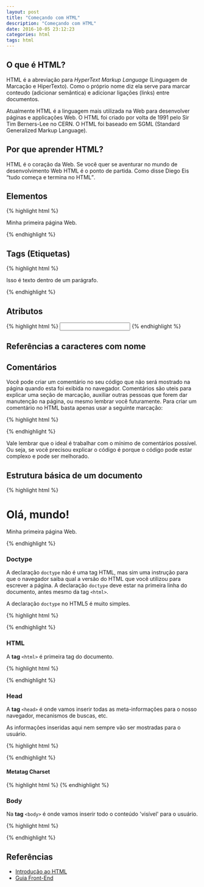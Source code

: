 ```yaml
---
layout: post
title: "Começando com HTML"
description: "Começando com HTML"
date: 2016-10-05 23:12:23
categories: html
tags: html
---
```


O que é HTML?
---

HTML é a abreviação para <i lang="en">HyperText Markup Language</i> (Linguagem de Marcação e HiperTexto). Como o próprio nome diz ela serve para marcar conteudo (adicionar semântica) e adicionar ligações (links) entre documentos.

Atualmente HTML é a linguagem mais utilizada na Web para desenvolver páginas e applicações Web. O HTML foi criado por volta de 1991 pelo Sir Tim Berners-Lee no CERN. O HTML foi baseado em SGML (Standard Generalized Markup Language).



Por que aprender HTML?
---

HTML é o coração da Web. Se você quer se aventurar no mundo de desenvolvimento Web HTML é o ponto de partida. Como disse Diego Eis <q>tudo começa e termina no HTML</q>.



Elementos
---

{% highlight html %}
<html>
  <body>
    <p>Minha primeira página Web.</p>
  </body>
</html>
{% endhighlight %}



Tags (Etiquetas)
---

{% highlight html %}
<p>Isso é texto dentro de um parágrafo.</p>
{% endhighlight %}



Atributos
---

{% highlight html %}
<input required="required">
{% endhighlight %}



Referências a caracteres com nome
--



Comentários
---

Você pode criar um comentário no seu código que não será mostrado na página quando esta foi exibida no navegador. Comentários são uteis para explicar uma seção de marcação, auxiliar outras pessoas que forem dar manutenção na página, ou mesmo lembrar você futuramente. Para criar um comentário no HTML basta apenas usar a seguinte marcação:

{% highlight html %}
<!-- Aqui vai o seu comentário -->
{% endhighlight %}

Vale lembrar que o ideal é trabalhar com o mínimo de comentários possível. Ou seja, se você precisou explicar o código é porque o código pode estar complexo e pode ser melhorado.



Estrutura básica de um documento
---

{% highlight html %}
<!DOCTYPE html>
<html lang="pt-br">
  <head>
    <meta charset="UTF-8">
    <title>Olá, mundo!</title>
  </head>

  <body>
    <h1>Olá, mundo!</h1>
    <p>Minha primeira página Web.</p>
  </body>
</html>
{% endhighlight %}


### Doctype

A declaração `doctype` não é uma tag HTML, mas sim uma instrução para que o navegador saiba qual a versão do HTML que você utilizou para escrever a página. A declaração `doctype` deve estar na primeira linha do documento, antes mesmo da tag `<html>`.

A declaração `doctype` no HTML5 é muito simples.

{% highlight html %}
<!DOCTYPE html!>
{% endhighlight %}


### HTML

A **tag** `<html>` é primeira tag do documento.

{% highlight html %}
<html></html>
{% endhighlight %}


### Head

A **tag** `<head>` é onde vamos inserir todas as meta-informações para o nosso navegador, mecanismos de buscas, etc.

As informações inseridas aqui nem sempre vão ser mostradas para o usuário.

{% highlight html %}
<head></head>
{% endhighlight %}


#### Metatag Charset

{% highlight html %}
<meta charset="UTF-8">
{% endhighlight %}


### Body

Na **tag** `<body>` é onde vamos inserir todo o conteúdo 'visível' para o usuário.

{% highlight html %}
<body></body>
{% endhighlight %}



Referências
---

- [Introdução ao HTML](https://developer.mozilla.org/pt-BR/docs/HTML/Introduction)
- [Guia Front-End](https://www.casadocodigo.com.br/pages/sumario-guia-frontend)
